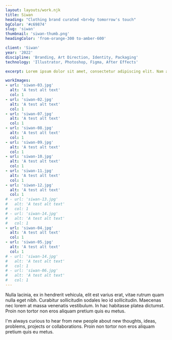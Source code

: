 ```yaml
---
layout: layouts/work.njk
title: Siwan
heading: "Clothing brand curated <br>by tomorrow's touch"
bgColor: '#c69874'
slug: 'siwan'
thumbnail: 'siwan-thumb.png'
headingColor: 'from-orange-300 to-amber-600'

client: 'Siwan'
year: '2022'
discipline: 'Branding, Art Direction, Identity, Packaging'
technology: 'Illustrator, Photoshop, Figma, After Effects'

excerpt: Lorem ipsum dolor sit amet, consectetur adipiscing elit. Nam at ligula pharetra, viverra nisi eget, venenatis metus. Curabitur ante odio, pellentesque posuere ipsum volutpat, consectetur dignissim lacus. Vestibulum ut faucibus risus. Aliquam dignissim ligula eu ornare vulputate. Class aptent taciti sociosqu ad litora torquent per conubia nostra, per inceptos himenaeos.

workImages:
- url: 'siwan-03.jpg'
  alt: 'A test alt text'
  col: 1
- url: 'siwan-02.jpg'
  alt: 'A test alt text'
  col: 1
- url: 'siwan-07.jpg'
  alt: 'A test alt text'
  col: 1
- url: 'siwan-08.jpg'
  alt: 'A test alt text'
  col: 1
- url: 'siwan-09.jpg'
  alt: 'A test alt text'
  col: 1
- url: 'siwan-10.jpg'
  alt: 'A test alt text'
  col: 1
- url: 'siwan-11.jpg'
  alt: 'A test alt text'
  col: 1
- url: 'siwan-12.jpg'
  alt: 'A test alt text'
  col: 1
# - url: 'siwan-13.jpg'
#   alt: 'A test alt text'
#   col: 1
# - url: 'siwan-14.jpg'
#   alt: 'A test alt text'
#   col: 1
- url: 'siwan-04.jpg'
  alt: 'A test alt text'
  col: 1
- url: 'siwan-05.jpg'
  alt: 'A test alt text'
  col: 1
# - url: 'siwan-14.jpg'
#   alt: 'A test alt text'
#   col: 1
# - url: 'siwan-06.jpg'
#   alt: 'A test alt text'
#   col: 1
---
```



Nulla lacinia, ex in hendrerit vehicula, elit est varius erat, vitae rutrum quam nulla eget nibh. Curabitur sollicitudin sodales leo id sollicitudin. Maecenas nec lorem at massa venenatis vestibulum. In hac habitasse platea dictumst. Proin non tortor non eros aliquam pretium quis eu metus.

I'm always curious to hear from new people about new thoughts, ideas, problems, projects or collaborations. Proin non tortor non eros aliquam pretium quis eu metus.
